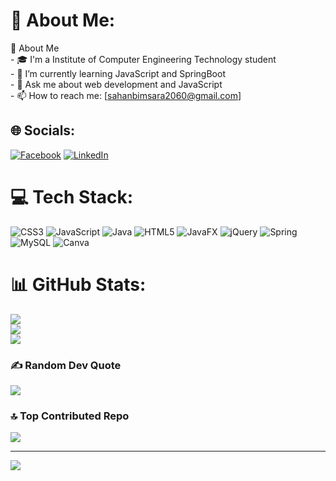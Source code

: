 # 💫 About Me:
🚀 About Me<br>- 🎓 I'm a Institute of Computer Engineering Technology student<br>- 🌱 I’m currently learning JavaScript and SpringBoot<br>- 💬 Ask me about web development and JavaScript<br>- 📫 How to reach me: [sahanbimsara2060@gmail.com]


## 🌐 Socials:
[![Facebook](https://img.shields.io/badge/Facebook-%231877F2.svg?logo=Facebook&logoColor=white)](https://facebook.com/https://www.facebook.com/sahan.bimsara.334) [![LinkedIn](https://img.shields.io/badge/LinkedIn-%230077B5.svg?logo=linkedin&logoColor=white)](https://linkedin.com/in/www.linkedin.com/in/sahan-bimsara-793b27264) 

# 💻 Tech Stack:
![CSS3](https://img.shields.io/badge/css3-%231572B6.svg?style=for-the-badge&logo=css3&logoColor=white) ![JavaScript](https://img.shields.io/badge/javascript-%23323330.svg?style=for-the-badge&logo=javascript&logoColor=%23F7DF1E) ![Java](https://img.shields.io/badge/java-%23ED8B00.svg?style=for-the-badge&logo=openjdk&logoColor=white) ![HTML5](https://img.shields.io/badge/html5-%23E34F26.svg?style=for-the-badge&logo=html5&logoColor=white) ![JavaFX](https://img.shields.io/badge/javafx-%23FF0000.svg?style=for-the-badge&logo=javafx&logoColor=white) ![jQuery](https://img.shields.io/badge/jquery-%230769AD.svg?style=for-the-badge&logo=jquery&logoColor=white) ![Spring](https://img.shields.io/badge/spring-%236DB33F.svg?style=for-the-badge&logo=spring&logoColor=white) ![MySQL](https://img.shields.io/badge/mysql-4479A1.svg?style=for-the-badge&logo=mysql&logoColor=white) ![Canva](https://img.shields.io/badge/Canva-%2300C4CC.svg?style=for-the-badge&logo=Canva&logoColor=white)
# 📊 GitHub Stats:
![](https://github-readme-stats.vercel.app/api?username=sahanbimsara&theme=dark&hide_border=false&include_all_commits=true&count_private=true)<br/>
![](https://nirzak-streak-stats.vercel.app/?user=sahanbimsara&theme=dark&hide_border=false)<br/>
![](https://github-readme-stats.vercel.app/api/top-langs/?username=sahanbimsara&theme=dark&hide_border=false&include_all_commits=true&count_private=true&layout=compact)

### ✍️ Random Dev Quote
![](https://quotes-github-readme.vercel.app/api?type=horizontal&theme=radical)

### 🔝 Top Contributed Repo
![](https://github-contributor-stats.vercel.app/api?username=sahanbimsara&limit=5&theme=dark&combine_all_yearly_contributions=true)

---
[![](https://visitcount.itsvg.in/api?id=sahanbimsara&icon=0&color=0)](https://visitcount.itsvg.in)

<!-- Proudly created with GPRM ( https://gprm.itsvg.in ) -->
